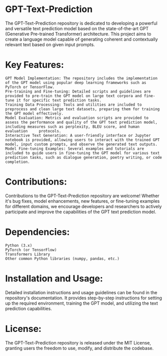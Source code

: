 # GPT-Text-Prediction
The GPT-Text-Prediction repository is dedicated to developing a powerful and versatile text prediction model based on the state-of-the-art GPT (Generative Pre-trained Transformer) architecture. This project aims to create a language model capable of generating coherent and contextually relevant text based on given input prompts.
# Key Features:

    GPT Model Implementation: The repository includes the implementation of the GPT model using popular deep learning frameworks such as PyTorch or TensorFlow.
    Pre-training and Fine-tuning: Detailed scripts and guidelines are provided to pre-train the GPT model on large text corpora and fine-tune it for specific text prediction tasks.
    Training Data Processing: Tools and utilities are included to preprocess and clean large text datasets, preparing them for training the GPT model effectively.
    Model Evaluation: Metrics and evaluation scripts are provided to assess the performance and quality of the GPT text prediction model, including measures such as perplexity, BLEU score, and human evaluation     protocols.
    Interactive Text Generation: A user-friendly interface or Jupyter notebook is provided, allowing users to interact with the trained GPT model, input custom prompts, and observe the generated text outputs.
    Model Fine-tuning Examples: Several examples and tutorials are included to guide users in fine-tuning the GPT model for various text prediction tasks, such as dialogue generation, poetry writing, or code       completion.

# Contributions:
Contributions to the GPT-Text-Prediction repository are welcome! Whether it's bug fixes, model enhancements, new features, or fine-tuning examples for different domains, we encourage developers and researchers to actively participate and improve the capabilities of the GPT text prediction model.

# Dependencies:

    Python (3.x)
    PyTorch (or TensorFlow)
    Transformers Library
    Other common Python libraries (numpy, pandas, etc.)

# Installation and Usage:
Detailed installation instructions and usage guidelines can be found in the repository's documentation. It provides step-by-step instructions for setting up the required environment, training the GPT model, and utilizing the text prediction capabilities.

# License:
The GPT-Text-Prediction repository is released under the MIT License, granting users the freedom to use, modify, and distribute the codebase.
